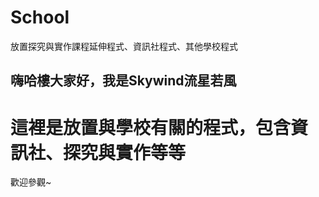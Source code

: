 # School
放置探究與實作課程延伸程式、資訊社程式、其他學校程式
## 嗨哈樓大家好，我是Skywind流星若風

# 這裡是放置**與學校有關的程式**，包含**資訊社、探究與實作**等等

歡迎參觀~
